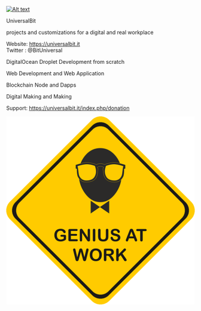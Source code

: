 
[![Alt text](https://github.com/universalbit-dev/papirus-icon-theme/blob/master/Papirus/64x64/places/folder-adwaita-development.svg)](https://universalbit.it)

UniversalBit 

projects and customizations for a digital and real workplace

Website: https://universalbit.it    
Twitter : @BitUniversal


DigitalOcean Droplet Development from scratch

Web Development and Web Application

Blockchain Node and Dapps

Digital Making and Making

Support: https://universalbit.it/index.php/donation

[![Alt text](https://github.com/universalbit-dev/universalbit-dev/blob/main/genius-4807154_1280.png)](https://universalbit.it)
